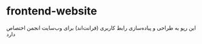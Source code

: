 # frontend-website
این رپو به طراحی و پیاده‌سازی رابط کاربری (فرانت‌اند) برای وب‌سایت انجمن اختصاص دارد
